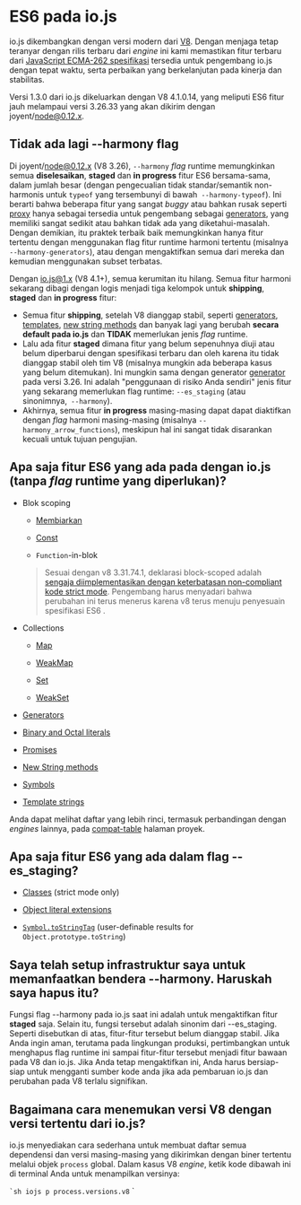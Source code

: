# ES6 pada io.js

io.js dikembangkan dengan versi modern dari [V8](https://code.google.com/p/v8/). Dengan menjaga tetap teranyar dengan rilis terbaru dari *engine* ini kami memastikan fitur terbaru dari [JavaScript ECMA-262 spesifikasi](http://www.ecma-international.org/publications/standards/Ecma-262.htm)  tersedia untuk pengembang io.js dengan tepat waktu, serta perbaikan yang berkelanjutan pada kinerja dan stabilitas.

Versi 1.3.0 dari io.js dikeluarkan dengan V8 4.1.0.14, yang meliputi ES6 fitur jauh melampaui versi 3.26.33 yang akan dikirim dengan joyent/node@0.12.x.

## Tidak ada lagi --harmony flag

Di joyent/node@0.12.x (V8 3.26), `--harmony` *flag* runtime memungkinkan semua **diselesaikan**, **staged** dan **in progress** fitur ES6 bersama-sama, dalam jumlah besar (dengan pengecualian tidak standar/semantik non-harmonis untuk `typeof` yang tersembunyi di bawah` --harmony-typeof`). Ini berarti bahwa beberapa fitur yang sangat *buggy* atau bahkan rusak seperti [proxy](https://developer.mozilla.org/en-US/docs/Web/JavaScript/Reference/Global_Objects/Proxy) hanya sebagai tersedia untuk pengembang sebagai [generators](https://developer.mozilla.org/en-US/docs/Web/JavaScript/Reference/Statements/function*), yang memiliki sangat sedikit atau bahkan tidak ada yang diketahui-masalah. Dengan demikian, itu praktek terbaik baik memungkinkan hanya fitur tertentu dengan menggunakan flag fitur runtime harmoni tertentu (misalnya `--harmony-generators`), atau dengan mengaktifkan semua dari mereka dan kemudian menggunakan subset terbatas.

Dengan io.js@1.x (V8 4.1+), semua kerumitan itu hilang. Semua fitur harmoni sekarang dibagi dengan logis menjadi tiga kelompok untuk **shipping**, **staged** dan **in progress** fitur:

* Semua fitur **shipping**, setelah V8 dianggap stabil, seperti [generators](https://developer.mozilla.org/en-US/docs/Web/JavaScript/Reference/Statements/function*), [templates](https://developer.mozilla.org/en-US/docs/Web/JavaScript/Reference/template_strings), [new string methods](https://developer.mozilla.org/en-US/docs/Web/JavaScript/New_in_JavaScript/ECMAScript_6_support_in_Mozilla#Additions_to_the_String_object) dan banyak lagi yang berubah **secara default pada io.js** dan **TIDAK** memerlukan jenis *flag* runtime.
* Lalu ada fitur **staged** dimana fitur yang belum sepenuhnya diuji atau belum diperbarui dengan spesifikasi terbaru dan oleh karena itu tidak dianggap stabil oleh tim V8 (misalnya mungkin ada beberapa kasus yang belum ditemukan). Ini mungkin sama dengan generator [generator](https://developer.mozilla.org/en-US/docs/Web/JavaScript/Reference/Statements/function*) pada versi 3.26. Ini adalah "penggunaan di risiko Anda sendiri" jenis fitur yang sekarang memerlukan flag runtime: `--es_staging` (atau sinonimnya,` --harmony`).
* Akhirnya, semua fitur **in progress** masing-masing dapat dapat diaktifkan dengan *flag* harmoni masing-masing (misalnya `--harmony_arrow_functions`), meskipun hal ini sangat tidak disarankan kecuali untuk tujuan pengujian.

## Apa saja fitur ES6 yang ada pada dengan io.js (tanpa *flag* runtime yang diperlukan)?

* Blok scoping

	* [Membiarkan](https://developer.mozilla.org/en-US/docs/Web/JavaScript/Reference/Statements/let)

	* [Const](https://developer.mozilla.org/en-US/docs/Web/JavaScript/Reference/Statements/const)

	* `Function`-in-blok

	>Sesuai dengan v8 3.31.74.1, deklarasi block-scoped adalah [sengaja diimplementasikan dengan keterbatasan non-compliant kode strict mode](https://groups.google.com/forum/#!topic/v8-users/3UXNCkAU8Es). Pengembang harus menyadari bahwa perubahan ini terus menerus karena v8 terus menuju penyesuain spesifikasi ES6 .

*   Collections

    *   [Map](https://developer.mozilla.org/en-US/docs/Web/JavaScript/Reference/Global_Objects/Map)

    *   [WeakMap](https://developer.mozilla.org/en-US/docs/Web/JavaScript/Reference/Global_Objects/WeakMap)

    *   [Set](https://developer.mozilla.org/en-US/docs/Web/JavaScript/Reference/Global_Objects/Set)

    *   [WeakSet](https://developer.mozilla.org/en-US/docs/Web/JavaScript/Reference/Global_Objects/WeakSet)

*   [Generators](https://developer.mozilla.org/en-US/docs/Web/JavaScript/Reference/Statements/function*)

*   [Binary and Octal literals](https://developer.mozilla.org/en-US/docs/Web/JavaScript/Reference/Lexical_grammar#Numeric_literals)

*   [Promises](https://developer.mozilla.org/en-US/docs/Web/JavaScript/Reference/Global_Objects/Promise)

*   [New String methods](https://developer.mozilla.org/en-US/docs/Web/JavaScript/New_in_JavaScript/ECMAScript_6_support_in_Mozilla#Additions_to_the_String_object)

*   [Symbols](https://developer.mozilla.org/en-US/docs/Web/JavaScript/Reference/Global_Objects/Symbol)

*   [Template strings](https://developer.mozilla.org/en-US/docs/Web/JavaScript/Reference/template_strings)

Anda dapat melihat daftar yang lebih rinci, termasuk perbandingan dengan *engines* lainnya, pada [compat-table](https://kangax.github.io/compat-table/es6/) halaman proyek.


## Apa saja fitur ES6 yang ada dalam flag --es_staging?

*   [Classes](https://github.com/lukehoban/es6features#classes) (strict mode only)
*   [Object literal extensions](https://github.com/lukehoban/es6features#enhanced-object-literals)

*   [`Symbol.toStringTag`](https://developer.mozilla.org/en-US/docs/Web/JavaScript/Reference/Global_Objects/Symbol) (user-definable results for `Object.prototype.toString`)


## Saya telah setup infrastruktur saya untuk memanfaatkan bendera --harmony. Haruskah saya hapus itu?

Fungsi flag --harmony pada io.js saat ini adalah untuk mengaktifkan fitur **staged** saja. Selain itu, fungsi tersebut adalah sinonim dari --es_staging. Seperti disebutkan di atas, fitur-fitur tersebut belum dianggap stabil. Jika Anda ingin aman, terutama pada lingkungan produksi, pertimbangkan untuk menghapus flag runtime ini sampai fitur-fitur tersebut menjadi fitur bawaan pada V8 dan io.js. Jika Anda tetap mengaktifkan ini, Anda harus bersiap-siap untuk mengganti sumber kode anda jika ada pembaruan io.js dan perubahan pada V8 terlalu signifikan.


## Bagaimana cara menemukan versi V8 dengan versi tertentu dari io.js?

io.js menyediakan cara sederhana untuk membuat daftar semua dependensi dan versi masing-masing yang dikirimkan dengan biner tertentu melalui objek `process` global. Dalam kasus V8 *engine*, ketik kode dibawah ini di terminal Anda untuk menampilkan versinya:

`` `sh
iojs p process.versions.v8
`` `
